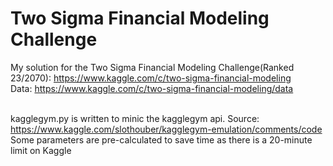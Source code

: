 # Two Sigma Financial Modeling Challenge
My solution for the Two Sigma Financial Modeling Challenge(Ranked 23/2070): https://www.kaggle.com/c/two-sigma-financial-modeling
<br>Data: https://www.kaggle.com/c/two-sigma-financial-modeling/data

<br>kagglegym.py is written to minic the kagglegym api. Source: https://www.kaggle.com/slothouber/kagglegym-emulation/comments/code
<br>Some parameters are pre-calculated to save time as there is a 20-minute limit on Kaggle
